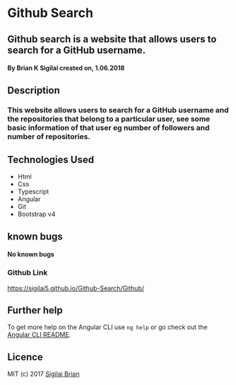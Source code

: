 # Github Search

## Github search is a website that allows users to search for a GitHub username.
#### By **Brian K Sigilai** created on, 1.06.2018

## Description
### This website allows users to search for a GitHub username and the repositories that belong to a particular user, see some basic information of that user eg number of followers and number of repositories.

## Technologies Used
+ Html
+ Css
+ Typescript
+ Angular
+ Git
+ Bootstrap v4

## known bugs
#### No known bugs

### Github Link
https://sigilai5.github.io/Github-Search/Github/

## Further help
To get more help on the Angular CLI use `ng help` or go check out the [Angular CLI README](https://github.com/angular/angular-cli/blob/master/README.md).

## Licence
MIT (c) 2017 [Sigilai Brian](https://sigilai5.github.io/Github-Search)
